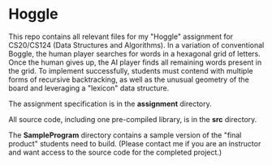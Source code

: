 # Hoggle

This repo contains all relevant files for my "Hoggle" assignment for CS20/CS124 (Data Structures and Algorithms). In a variation of conventional Boggle, the human player searches for words in a hexagonal grid of letters. Once the human gives up, the AI player finds all remaining words present in the grid. To implement successfully, students must contend with multiple forms of recursive backtracking, as well as the unusual geometry of the board and leveraging a "lexicon" data structure.

The assignment specification is in the **assignment** directory.

All source code, including one pre-compiled library, is in the **src** directory.

The **SampleProgram** directory contains a sample version of the "final product" students need to build. (Please contact me if you are an instructor and want access to the source code for the completed project.) 

